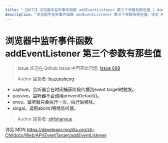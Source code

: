 ```yaml
---
title: "【Q671】浏览器中监听事件函数 addEventListener 第三个参数有那些值 | dom高频面试题"
description: "浏览器中监听事件函数 addEventListener 第三个参数有那些值。详见 MDN https://developer.mozilla.org/zh-CN/docs/Web/API/EventTarget/addEventListener  字节跳动面试题、阿里腾讯面试题、美团小米面试题。"
---
```


# 浏览器中监听事件函数 addEventListener 第三个参数有那些值

> Issue
> 欢迎在 Gtihub Issue 中回答此问题: [Issue 689](https://github.com/shfshanyue/Daily-Question/issues/689)

> Author
> 回答者: [buzuosheng](https://github.com/buzuosheng)

- capture。监听器会在时间捕获阶段传播到event.target时触发。
- passive。监听器不会调用preventDefault()。
- once。监听器只会执行一次，执行后移除。
- singal。调用abort()移除监听器。

> Author
> 回答者: [shfshanyue](https://github.com/shfshanyue)

详见 MDN https://developer.mozilla.org/zh-CN/docs/Web/API/EventTarget/addEventListener
